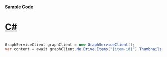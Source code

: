 #### Sample Code
# [C#](#tab/Csharp)

```C#

GraphServiceClient graphClient = new GraphServiceClient();
var content = await graphClient.Me.Drive.Items["{item-id}"].Thumbnails["{thumb-id}"].{size}.Content.Request().GetAsync();

```